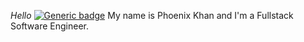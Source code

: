 *Hello*
[![Generic badge](https://img.shields.io/badge/HTML-yes-green.svg)](https://shields.io/)
My name is Phoenix Khan and I'm a Fullstack Software Engineer. 